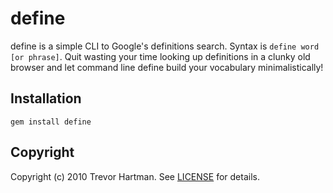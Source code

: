 # define

define is a simple CLI to Google's definitions search. Syntax is `define word [or phrase]`. Quit wasting your time looking up definitions in a clunky old browser and let command line define build your vocabulary minimalistically!

## Installation

`gem install define`


## Copyright

Copyright (c) 2010 Trevor Hartman. See [LICENSE](http://github.com/devth/define/blob/develop/LICENSE) for details.
